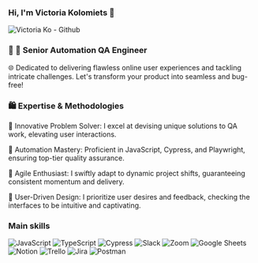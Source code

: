 ### Hi, I'm Victoria Kolomiets 👋

![Victoria Ko -  Github](https://github.com/VivaVictoriaMe/VivaVictoriaMe/assets/147383071/8b69fba4-005f-40cd-9fcb-f432b6ec255c)


### 🔭 🌟 Senior Automation QA Engineer

🌐 Dedicated to delivering flawless online user experiences and tackling intricate challenges. Let's transform your product into seamless and bug-free!

### 🛍 Expertise & Methodologies
🎨 Innovative Problem Solver: I excel at devising unique solutions to QA work, elevating user interactions.

🔧 Automation Mastery: Proficient in JavaScript, Cypress, and Playwright, ensuring top-tier quality assurance.

🔄 Agile Enthusiast: I swiftly adapt to dynamic project shifts, guaranteeing consistent momentum and delivery.

👥 User-Driven Design: I prioritize user desires and feedback, checking the interfaces to be intuitive and captivating.

### Main skills
![JavaScript](https://img.shields.io/badge/javascript-%23323330.svg?style=for-the-badge&logo=javascript&logoColor=%23F7DF1E)
![TypeScript](https://img.shields.io/badge/TypeScript-007ACC?style=for-the-badge&logo=typescript&logoColor=white)
![Cypress](https://img.shields.io/badge/Cypress-17202C?style=for-the-badge&logo=cypress&logoColor=white)
![Slack](https://img.shields.io/badge/Slack-4A154B?style=for-the-badge&logo=slack&logoColor=white)
![Zoom](https://img.shields.io/badge/Zoom-2D8CFF?style=for-the-badge&logo=zoom&logoColor=white)
![Google Sheets](https://img.shields.io/badge/Google%20Sheets-34A853?style=for-the-badge&logo=google-sheets&logoColor=white)
![Notion](https://img.shields.io/badge/Notion-000000?style=for-the-badge&logo=notion&logoColor=white)
![Trello](https://img.shields.io/badge/Trello-0052CC?style=for-the-badge&logo=trello&logoColor=white)
![Jira](https://img.shields.io/badge/Jira-0052CC?style=for-the-badge&logo=Jira&logoColor=white)
![Postman](https://img.shields.io/badge/Postman-FF6C37?style=for-the-badge&logo=Postman&logoColor=white)
